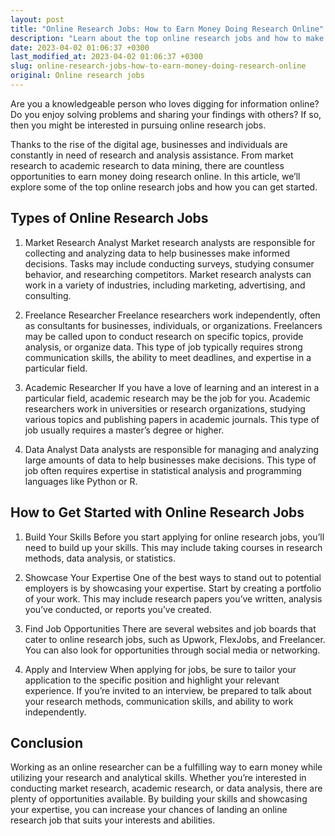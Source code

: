 ```yaml
---
layout: post
title: "Online Research Jobs: How to Earn Money Doing Research Online"
description: "Learn about the top online research jobs and how to make money from home by conducting research and analysis for companies and individuals."
date: 2023-04-02 01:06:37 +0300
last_modified_at: 2023-04-02 01:06:37 +0300
slug: online-research-jobs-how-to-earn-money-doing-research-online
original: Online research jobs
---
```

Are you a knowledgeable person who loves digging for information online? Do you enjoy solving problems and sharing your findings with others? If so, then you might be interested in pursuing online research jobs.

Thanks to the rise of the digital age, businesses and individuals are constantly in need of research and analysis assistance. From market research to academic research to data mining, there are countless opportunities to earn money doing research online. In this article, we’ll explore some of the top online research jobs and how you can get started.

## Types of Online Research Jobs

1. Market Research Analyst
Market research analysts are responsible for collecting and analyzing data to help businesses make informed decisions. Tasks may include conducting surveys, studying consumer behavior, and researching competitors. Market research analysts can work in a variety of industries, including marketing, advertising, and consulting.
 
2. Freelance Researcher
Freelance researchers work independently, often as consultants for businesses, individuals, or organizations. Freelancers may be called upon to conduct research on specific topics, provide analysis, or organize data. This type of job typically requires strong communication skills, the ability to meet deadlines, and expertise in a particular field.

3. Academic Researcher
If you have a love of learning and an interest in a particular field, academic research may be the job for you. Academic researchers work in universities or research organizations, studying various topics and publishing papers in academic journals. This type of job usually requires a master’s degree or higher.

4. Data Analyst
Data analysts are responsible for managing and analyzing large amounts of data to help businesses make decisions. This type of job often requires expertise in statistical analysis and programming languages like Python or R.

## How to Get Started with Online Research Jobs

1. Build Your Skills
Before you start applying for online research jobs, you’ll need to build up your skills. This may include taking courses in research methods, data analysis, or statistics.

2. Showcase Your Expertise
One of the best ways to stand out to potential employers is by showcasing your expertise. Start by creating a portfolio of your work. This may include research papers you’ve written, analysis you’ve conducted, or reports you’ve created.

3. Find Job Opportunities
There are several websites and job boards that cater to online research jobs, such as Upwork, FlexJobs, and Freelancer. You can also look for opportunities through social media or networking.

4. Apply and Interview
When applying for jobs, be sure to tailor your application to the specific position and highlight your relevant experience. If you’re invited to an interview, be prepared to talk about your research methods, communication skills, and ability to work independently.

## Conclusion

Working as an online researcher can be a fulfilling way to earn money while utilizing your research and analytical skills. Whether you’re interested in conducting market research, academic research, or data analysis, there are plenty of opportunities available. By building your skills and showcasing your expertise, you can increase your chances of landing an online research job that suits your interests and abilities.